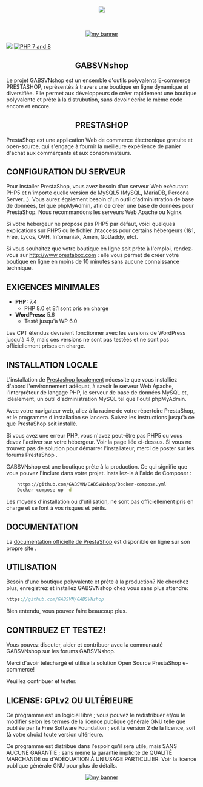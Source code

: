 <!-- -------awesome badge-------------------------------------- -->

<div align="center">
  <br /><br />
  <a href="https://gabsvn.ch" target="_blank"><img src="https://awesome.re/badge-flat.svg" /></a>
  <br /><br /><br />
</div>
<!------------------------------------------------------- -->

<!-- BANNIERE Prestashop GABSVNshop -->
<!------------------------------------------------------- -->

<p align="center">
  <a href="https://github.com/GABSVN" target="_blank"><img src="https://user-images.githubusercontent.com/99598124/178758220-272c7cdc-0d07-43e0-a73b-40337db14566.gif" alt="my banner"></a>
</p>

<!-- --------------------------------------------------- -->
<!-- -------Badges Prestashop et PHP license 7 - 8 -------------------------------------- -->


[![](https://img.shields.io/badge/Cms-Prestashop-informational?style=flat&logo=Prestashop&color=0081CB)](https://www.prestashop.com/en/online-store-builder)
[![PHP 7 and 8](https://img.shields.io/badge/php-7%20/%208-blue.svg?style=flat-square)](https://wordpress.org/support/update-php/)
<!------------------------------------------------------- -->


<h2 align="center">
GABSVNshop
</h2> 

Le projet GABSVNshop est un ensemble d'outils polyvalents E-commerce PRESTASHOP, représentés à travers une boutique en ligne dynamique et diversifiée.
Elle permet aux développeurs de créer rapidement une boutique polyvalente et prête à la distrubution, sans devoir écrire le même code encore et encore.


<h2 align="center">
PRESTASHOP
</h2> 

PrestaShop est une application Web de commerce électronique gratuite et open-source, qui s'engage à fournir la meilleure expérience de panier d'achat aux commerçants et aux consommateurs.


## CONFIGURATION DU SERVEUR ##

Pour installer PrestaShop, vous avez besoin d'un serveur Web exécutant PHP5 et n'importe quelle version de MySQL5 (MySQL, MariaDB, Percona Server...). Vous aurez également besoin d'un outil d'administration de base de données, tel que phpMyAdmin, afin de créer une base de données pour PrestaShop. Nous recommandons les serveurs Web Apache ou Nginx.

Si votre hébergeur ne propose pas PHP5 par défaut, voici quelques explications sur PHP5 ou le fichier .htaccess pour certains hébergeurs (1&1, Free, Lycos, OVH, Infomaniak, Amen, GoDaddy, etc).

Si vous souhaitez que votre boutique en ligne soit prête à l'emploi, rendez-vous sur http://www.prestabox.com : elle vous permet de créer votre boutique en ligne en moins de 10 minutes sans aucune connaissance technique.


 
## EXIGENCES MINIMALES ##

* **PHP:** 7.4  
  - PHP 8.0 et 8.1 sont pris en charge
* **WordPress:** 5.6  
  - Testé jusqu'à WP 6.0

Les CPT étendus devraient fonctionner avec les versions de WordPress jusqu'à 4.9, mais ces versions ne sont pas testées et ne sont pas officiellement prises en charge.

## INSTALLATION LOCALE ##

L'installation de <a href="https://devdocs.prestashop.com/1.7/basics/installation/localhost/#installing-a-local-environment" target="_blank">Prestashop localement</a> nécessite que vous installiez d'abord l'environnement adéquat, à savoir le serveur Web Apache, l'interpréteur de langage PHP, le serveur de base de données MySQL et, idéalement, un outil d'administration MySQL tel que l'outil phpMyAdmin.

Avec votre navigateur web, allez à la racine de votre répertoire PrestaShop, et le programme d'installation se lancera. Suivez les instructions jusqu'à ce que PrestaShop soit installé.

Si vous avez une erreur PHP, vous n'avez peut-être pas PHP5 ou vous devez l'activer sur votre hébergeur. Voir la page liée ci-dessus. Si vous ne trouvez pas de solution pour démarrer l'installateur, merci de poster sur les forums PrestaShop .

GABSVNshop est une boutique prête à la production. Ce qui signifie que vous pouvez l'inclure dans votre projet. Installez-la à l'aide de Composer :

```bash 
	https://github.com/GABSVN/GABSVNshop/Docker-compose.yml
	Docker-compose up -d
```

Les moyens d'installation ou d'utilisation, ne sont pas officiellement pris en charge et se font à vos risques et périls.

## DOCUMENTATION ##

La <a href="https://devdocs.prestashop.com" target="_blank">documentation officielle de PrestaShop</a> est disponible en ligne sur son propre site .


## UTILISATION ##

Besoin d'une boutique polyvalente et prête à la production? Ne cherchez plus, enregistrez et installez GABSVNshop chez vous sans plus attendre:

```php
https://github.com/GABSVN/GABSVNshop
```


Bien entendu, vous pouvez faire beaucoup plus.

## CONTIRBUEZ ET TESTEZ! ##

Vous pouvez discuter, aider et contribuer avec la communauté GABSVNshop sur les forums GABSVNshop.

Merci d'avoir téléchargé et utilisé la solution Open Source PrestaShop e-commerce!

Veuillez contribuer et tester.

## LICENSE: GPLv2 OU ULTÉRIEURE ##

Ce programme est un logiciel libre ; vous pouvez le redistribuer et/ou le modifier selon les termes de la licence publique générale GNU telle que publiée par la Free Software Foundation ; soit la version 2 de la licence, soit (à votre choix) toute version ultérieure.

Ce programme est distribué dans l'espoir qu'il sera utile, mais SANS AUCUNE GARANTIE ; sans même la garantie implicite de QUALITÉ MARCHANDE ou d'ADÉQUATION À UN USAGE PARTICULIER. Voir la licence publique générale GNU pour plus de détails.



<p align="center">
  <a href="https://www.gabsvn.ch/" target="_blank" rel="noreferrer"><img src="https://user-images.githubusercontent.com/99598124/177351635-51da0f6b-bd80-461d-bb3c-513397d6137d.gif" alt="my banner"></a>
</p>


<!-- ---------------------------------------------------------->








